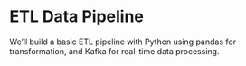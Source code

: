# ETL Data Pipeline

We’ll build a basic ETL pipeline with Python using pandas for transformation, and Kafka for real-time data processing.

